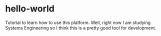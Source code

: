 # hello-world
Tutorial to learn how to use this platform.
Well, right now I am studying Systems Engineering so  I think this is a pretty good tool for development.
